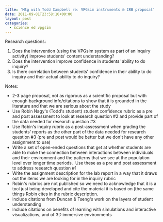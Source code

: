 ```yaml
---
title: 'Mtg with Todd Campbell re: VPGsim instruments & IRB proposal'
date: 2011-09-01T23:58:10+00:00
layout: post
categories:
  - science ed vpgsim
---
```

Research questions:

  1. Does the intervention (using the VPGsim system as part of an inquiry activity) improve students' content understanding?
  2. Does the intervention improve confidence in students' ability to do inquiry?
  3. Is there correlation between students' confidence in their ability to do inquiry and their actual ability to do inquiry?

Notes:

  * 2-3 page proposal, not as rigorous as a scientific proposal but with enough background info/citations to show that it is grounded in the literature and that we are serious about the study
  * Use Robin Nagy's (Todd's student) student confidence rubric as a pre and post assessment to look at research question #2 and provide part of the data needed for research question #3
  * Use Robin's inquiry rubric as a post-assessment when grading the students' reports as the other part of the data needed for research question #3 (pre and post would be better but we don't have any other assignment to use)
  * Write a set of open-ended questions that get at whether students are able to make the connection between interactions between individuals and their environment and the patterns that we see at the population level over longer time periods.  Use these as a pre and post assessment to address research question #1
  * Write the assignment description for the lab report in a way that it draws out the items we are looking for in the inquiry rubric
  * Robin's rubrics are not published so we need to acknowledge that it is a tool just being developed and cite the material it is based on (the same things Robin cites in the rubric description.
  * Include citations from Duncan & Tseng's work on the layers of student understanding
  * Include citations on benefits of learning with simulations and interactive visualizations, and of 3D immersive environments

&nbsp;
